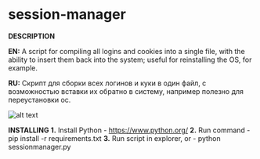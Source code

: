 # session-manager

**DESCRIPTION**

**EN:** A script for compiling all logins and cookies into a single file, with the ability to insert them back into the system; useful for reinstalling the OS, for example.

**RU:** Скрипт для сборки всех логинов и куки в один файл, с возможностью вставки их обратно в систему, например полезно для переустановки ос.

![alt text](https://imgur.com/trDSRmQ.png)


**INSTALLING**
**1.** Install Python - https://www.python.org/
**2.** Run command - pip install -r requirements.txt
**3.** Run script in explorer, or - python sessionmanager.py
